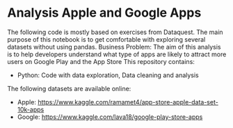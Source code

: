 # Analysis Apple and Google Apps 
The following code is mostly based on exercises from Dataquest. The main purpose of this notebook is to get comfortable with exploring several datasets without using pandas.
Business Problem: The aim of this analysis is to help developers understand what type of apps are likely to attract more users on Google Play and the App Store
This repository contains:
  - Python: Code with data exploration, Data cleaning and analysis

The following datasets are available online:
  - Apple: https://www.kaggle.com/ramamet4/app-store-apple-data-set-10k-apps
  - Google: https://www.kaggle.com/lava18/google-play-store-apps
